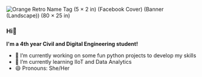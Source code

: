 ![Orange Retro Name Tag (5 × 2 in) (Facebook Cover) (Banner (Landscape)) (80 × 25 in)](https://user-images.githubusercontent.com/71338012/211106661-d0c51740-bc94-4b8b-9691-06b9c95cb5ed.gif)

### Hi👋
**I'm a 4th year Civil and Digital Engineering student!** 

- 🔭 I’m currently working on some fun python projects to develop my skills
- 🌱 I’m currently learning IIoT and Data Analytics
- 😄 Pronouns: She/Her
